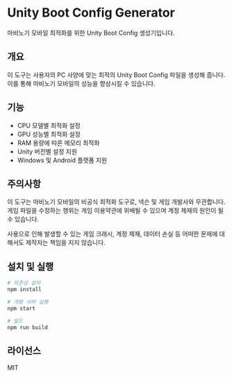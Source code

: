# Unity Boot Config Generator

마비노기 모바일 최적화를 위한 Unity Boot Config 생성기입니다.

## 개요

이 도구는 사용자의 PC 사양에 맞는 최적의 Unity Boot Config 파일을 생성해 줍니다. 이를 통해 마비노기 모바일의 성능을 향상시킬 수 있습니다.

## 기능

- CPU 모델별 최적화 설정
- GPU 성능별 최적화 설정
- RAM 용량에 따른 메모리 최적화
- Unity 버전별 설정 지원
- Windows 및 Android 플랫폼 지원

## 주의사항

이 도구는 마비노기 모바일의 비공식 최적화 도구로, 넥슨 및 게임 개발사와 무관합니다. 
게임 파일을 수정하는 행위는 게임 이용약관에 위배될 수 있으며 계정 제재의 원인이 될 수 있습니다.

사용으로 인해 발생할 수 있는 게임 크래시, 계정 제재, 데이터 손실 등 어떠한 문제에 대해서도 제작자는 책임을 지지 않습니다.

## 설치 및 실행

```bash
# 의존성 설치
npm install

# 개발 서버 실행
npm start

# 빌드
npm run build
```

## 라이선스

MIT